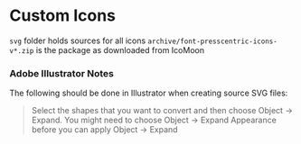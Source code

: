 # Custom Icons

`svg` folder holds sources for all icons
`archive/font-presscentric-icons-v*.zip` is the package as downloaded from IcoMoon

### Adobe Illustrator Notes

The following should be done in Illustrator when creating source SVG files:

> Select the shapes that you want to convert and then choose Object → Expand. You might need to choose Object → Expand Appearance before you can apply Object → Expand
